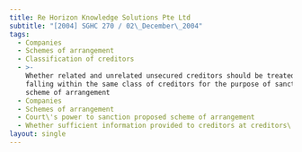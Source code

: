 ```yaml
---
title: Re Horizon Knowledge Solutions Pte Ltd
subtitle: "[2004] SGHC 270 / 02\_December\_2004"
tags:
  - Companies
  - Schemes of arrangement
  - Classification of creditors
  - >-
    Whether related and unrelated unsecured creditors should be treated as
    falling within the same class of creditors for the purpose of sanctioning a
    scheme of arrangement
  - Companies
  - Schemes of arrangement
  - Court\'s power to sanction proposed scheme of arrangement
  - Whether sufficient information provided to creditors at creditors\' meeting
layout: single
---
```


